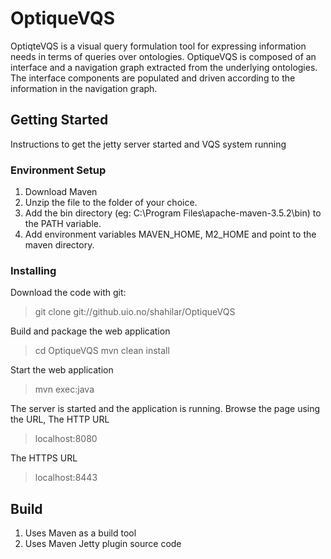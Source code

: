 # OptiqueVQS
OptiqteVQS is a visual query formulation tool for expressing information needs in terms of queries over ontologies. 
OptiqueVQS is composed of an interface and a navigation graph extracted from the underlying ontologies. 
The interface components are populated and driven according to the information in the navigation graph.

## Getting Started
Instructions to get the jetty server started and VQS system running

### Environment Setup
1. Download Maven 
2. Unzip the file to the folder of your choice.
3. Add the bin directory (eg: C:\Program Files\apache-maven-3.5.2\bin) to the PATH variable.
4. Add environment variables MAVEN_HOME, M2_HOME and point to the maven directory.

### Installing
Download the code with git: 
>git clone git://github.uio.no/shahilar/OptiqueVQS
  
Build and package the web application
> cd OptiqueVQS
> mvn clean install

Start the web application
> mvn exec:java

The server is started and the application is running. 
Browse the page using the URL, The HTTP URL
> localhost:8080

The HTTPS URL
> localhost:8443

## Build
1. Uses Maven as a build tool
2. Uses Maven Jetty plugin source code
